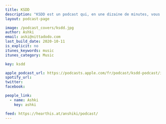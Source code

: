 ```yaml
---
title: KSDD
description: "KSDD est un podcast qui, en une dizaine de minutes, vous explique un élément d’une culture méconnue qui nourrit beaucoup de préjugés: celle des idols."
layout: podcast-page

image: /podcast_covers/ksdd.jpg
author: Ashki
email: aski@nittadodo.com
last_build_date: 2020-10-11
is_explicit: no
itunes_keywords: music
itunes_category: Music

key: ksdd

apple_podcast_url: https://podcasts.apple.com/fr/podcast/ksdd-podcast/id1515928919
spotify_url: 
twitter: 
facebook:

people_link: 
  - name: Ashki
    key: ashki

feed: https://hearthis.at/anshiki/podcast/
---
```


<Podcast/>

<!-- #### [Retrouvez pour l'instant tous les épisodes de KSDD sur hearThis.at](https://hearthis.at/anshiki) -->